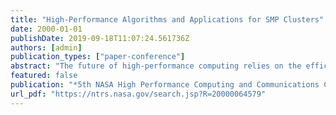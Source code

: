 ```yaml
---
title: "High-Performance Algorithms and Applications for SMP Clusters"
date: 2000-01-01
publishDate: 2019-09-18T11:07:24.561736Z
authors: [admin]
publication_types: ["paper-conference"]
abstract: "The future of high-performance computing relies on the efficient and scalable use of clusters with symmetric multiprocessor (SMP) nodes and low-latency, high-bandwidth interconnection networks. Current examples of such platforms include Sun Ultra HPC machines, Compaq AlphaServers with Quadrics switches, SGI Origins, and the IBM SP system with SMP nodes. Moreover, the future of NASA missioncritical computing for computational aerosciences relies on the success of computational clusters (e.g., SMP Linux clusters at Goddard Space Flight Center, and large SGI Origin arrays at Ames Research Center). Hardware benchmark results reveal awesome performance rates for each component; however, few applications on SMP clusters ever reach a fraction of these peak speeds. While methodologies for symmetric multiprocessors (e.g., OpenMP [21] or POSIX threads [22]) and message-passing primitives for clusters (e.g., MPI [20]) are well developed, performance dictates the use of a hybrid solution. We present preliminary results of our complexity model and programming methodology that is based hierarchically upon realistic model components for message-passing and for symmetric multiprocessor parallel architectures. The current deployment of teraflops and the future development of petaflops systems will certainly require the exploitation of similar hybrid programming models. Our goal is to validate and refine a core complexity model, efficient primitives and algorithmic libraries needed to support the effective use of SMP clusters for computational aeroscience (CAS) and earth and space science (ESS) codes. In addition, we will show how to design, implement, analyze, and refine algorithms that take advantage of the hybrid programming model and contribute to significant speedups for real computational science problems. These will include some basic combinatorial support tasks used in numerical aerodynamics simulations (e.g., sorting integers for particle-in-cell codes) and selected numerical computations (e.g., fast transforms). These algorithmic kernels exhibit promising performance improvements. Our hybrid programming environment also must support mission-critical high-performance computing applications. Thus, we use real computational aeroscience and Earth and space science codes drive our algorithmic development. These applications include segmentation and classification of remotely-sensed imagery, and navigation, calibration, and registration of terascale data sets, for remote sensing (AVHRR and MODIS) and threedimensional numerical relativity with the CACTUS computational astrodynamics toolkit"
featured: false
publication: "*5th NASA High Performance Computing and Communications Computational Aerosciences (CAS) Workshop (HPCC/CAS 2000); February 15, 2000 - February 17, 2000; Moffett Field, CA; United States*"
url_pdf: "https://ntrs.nasa.gov/search.jsp?R=20000064579"
---
```


